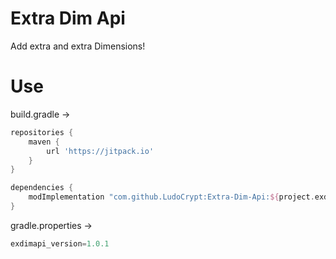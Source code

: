# Extra Dim Api
Add extra and extra Dimensions!

# Use
build.gradle ->
```groovy
repositories {
	maven {
		url 'https://jitpack.io'
	}
}

dependencies {
	modImplementation "com.github.LudoCrypt:Extra-Dim-Api:${project.exdimapi_version}"
}
```

gradle.properties ->
```groovy
exdimapi_version=1.0.1
```